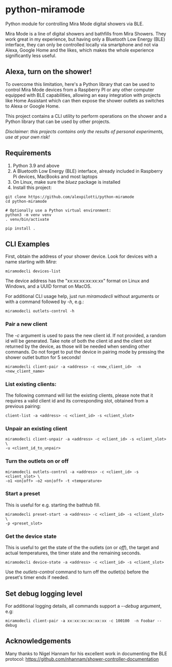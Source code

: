# python-miramode

Python module for controlling Mira Mode digital showers via BLE.

Mira Mode is a line of digital showers and bathfills from Mira Showers. They
work great in my experience, but having only a Bluetooth Low Energy (BLE)
interface, they can only be controlled locally via smartphone and not via
Alexa, Google Home and the likes, which makes the whole experience
significantly less useful.

## Alexa, turn on the shower!

To overcome this limitation, here's a Python library that can be used to
control Mira Mode devices from a Raspberry PI or any other computer equipped
with BLE capabilities, allowing an easy integration with projects like
Home Assistant which can then expose the shower outlets as switches to
Alexa or Google Home.

This project contains a CLI utility to perform operations on the shower and
a Python library that can be used by other projects.

*Disclaimer: this projects contains only the results of personal experiments,
use at your own risk!*

## Requirements

1. Python 3.9 and above
2. A Bluetooth Low Energy (BLE) interface, already included in Raspberry Pi
devices, MacBooks and most laptops
3. On Linux, make sure the _bluez_ package is installed
4. Install this project:

```console
git clone https://github.com/alexpilotti/python-miramode
cd python-miramode

# Optionally use a Python virtual environment:
python3 -m venv venv
. venv/bin/activate

pip install .
```

## CLI Examples

First, obtain the address of your shower device. Look for devices with a name
starting with *Mira*:

```console
miramodecli devices-list
```

The device address has the "xx:xx:xx:xx:xx:xx" format on Linux and Windows,
and a UUID format on MacOS.

For additional CLI usage help, just run _miramodecli_ without arguments or
with a command followed by _-h_, e.g.:

```console
miramodecli outlets-control -h
```

### Pair a new client

The _-c_ argument is used to pass the new client id. If not provided, a random
id will be generated. Take note of both the client id and the client slot
returned by the device, as those will be needed when sending other commands.
Do not forget to put the device in pairing mode by pressing the shower outlet
button for 5 seconds!

```console
miramodecli client-pair -a <address> -c <new_client_id>  -n <new_client_name>
```

### List existing clients:

The following command will list the existing clients, please note that it
requires a valid client id and its corresponding slot, obtained from a
previous pairing:

```console
client-list -a <address> -c <client_id> -s <client_slot>
```

### Unpair an existing client

```console
miramodecli client-unpair -a <address> -c <client_id> -s <client_slot> \
-u <client_id_to_unpair>
```

### Turn the outlets on or off

```console
miramodecli outlets-control -a <address> -c <client_id> -s <client_slot> \
-o1 <on|off> -o2 <on|off> -t <temperature>
```

### Start a preset

This is useful for e.g. starting the bathtub fill.

```console
miramodecli preset-start -a <address> -c <client_id> -s <client_slot> \
-p <preset_slot>
```

### Get the device state

This is useful to get the state of the the outlets (_on_ or _off_), the
target and actual temperatures, the timer state and the remaining seconds.

```console
miramodecli device-state -a <address> -c <client_id> -s <client_slot>
```

Use the _outlets-control_ command to turn off the outlet(s) before the
preset's timer ends if needed.

## Set debug logging level

For additional logging details, all commands support a _--debug_ argument, e.g:

```console
miramodecli client-pair -a xx:xx:xx:xx:xx:xx -c 100100  -n Foobar --debug
```

## Acknowledgements

Many thanks to Nigel Hannam for his excellent work in documenting the BLE
protocol: https://github.com/nhannam/shower-controller-documentation
